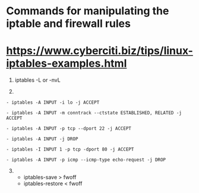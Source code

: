 # Commands for manipulating the iptable and firewall rules
# https://www.cyberciti.biz/tips/linux-iptables-examples.html

1. iptables -L or -nvL
  <!-- cat /etc/sysconfig/iptables -->

2. <!-- Some iptables rule appending commands -->

<!-- Accept all requests from localhost-->
    - iptables -A INPUT -i lo -j ACCEPT

<!-- accept the reply of any outgoing requests established connection --> 
    - iptables -A INPUT -m conntrack --ctstate ESTABLISHED, RELATED -j ACCEPT

<!-- accpet for ssh -->
    - iptables -A INPUT -p tcp --dport 22 -j ACCEPT

<!-- if no above rule is applied, in the end DROP the request -->
    - iptables -A INPUT -j DROP

<!-- to insert the rule to top -->
    - iptables -I INPUT 1 -p tcp -dport 80 -j ACCEPT

<!-- stop ping -->
    - iptables -A INPUT -p icmp --icmp-type echo-request -j DROP

3. <!-- save the state of the current firewall and restore later-->
    - iptables-save > fwoff
    - iptables-restore < fwoff
